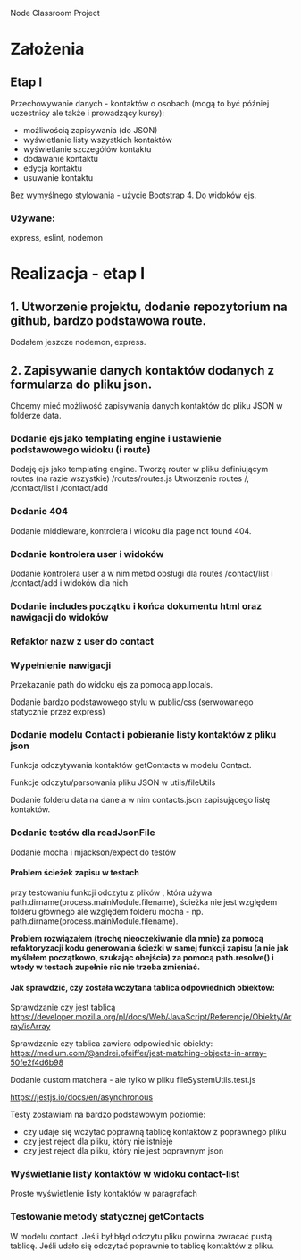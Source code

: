 Node Classroom Project

# Założenia

## Etap I

Przechowywanie danych - kontaktów o osobach (mogą to być później uczestnicy ale także i prowadzący kursy):

- możliwością zapisywania (do JSON)
- wyświetlanie listy wszystkich kontaktów
- wyświetlanie szczegółów kontaktu
- dodawanie kontaktu
- edycja kontaktu
- usuwanie kontaktu

Bez wymyślnego stylowania - użycie Bootstrap 4. Do widoków ejs.

### Używane:

express, eslint, nodemon



# Realizacja - etap I

## 1. Utworzenie projektu, dodanie repozytorium na github, bardzo podstawowa route.

Dodałem jeszcze nodemon, express.

## 2. Zapisywanie danych kontaktów dodanych z formularza do pliku json.

Chcemy mieć możliwość zapisywania danych kontaktów do pliku JSON w folderze data.

### Dodanie ejs jako templating engine i ustawienie podstawowego widoku (i route) 

Dodaję ejs jako templating engine. Tworzę router w pliku definiującym routes (na razie wszystkie) /routes/routes.js Utworzenie routes /, /contact/list i /contact/add

### Dodanie 404

Dodanie middleware, kontrolera i widoku dla page not found 404.

### Dodanie kontrolera user i widoków 

Dodanie kontrolera user a w nim metod obsługi dla routes /contact/list i /contact/add i widoków dla nich

### Dodanie includes początku i końca dokumentu html oraz nawigacji do widoków

### Refaktor nazw z user do contact

### Wypełnienie nawigacji

Przekazanie path do widoku ejs za pomocą app.locals. 

Dodanie bardzo podstawowego stylu w public/css (serwowanego statycznie przez express)

### Dodanie modelu Contact i pobieranie listy kontaktów z pliku json

Funkcja odczytywania kontaktów getContacts w modelu Contact.

Funkcje odczytu/parsowania pliku JSON w utils/fileUtils

Dodanie folderu data na dane a w nim contacts.json zapisującego listę kontaktów.

### Dodanie testów dla readJsonFile

Dodanie mocha i mjackson/expect do testów

#### Problem ścieżek zapisu w testach

przy testowaniu funkcji odczytu z plików , która używa path.dirname(process.mainModule.filename), ścieżka nie jest względem folderu głównego ale względem folderu mocha - np. path.dirname(process.mainModule.filename).

**Problem rozwiązałem (trochę nieoczekiwanie dla mnie) za pomocą refaktoryzacji kodu generowania ścieżki w samej funkcji zapisu (a nie jak myślałem początkowo, szukając obejścia) za pomocą path.resolve() i wtedy w testach zupełnie nic nie trzeba zmieniać.**

#### Jak sprawdzić, czy została wczytana tablica odpowiednich obiektów:

Sprawdzanie czy jest tablicą https://developer.mozilla.org/pl/docs/Web/JavaScript/Referencje/Obiekty/Array/isArray

Sprawdzanie czy tablica zawiera odpowiednie obiekty: https://medium.com/@andrei.pfeiffer/jest-matching-objects-in-array-50fe2f4d6b98

Dodanie custom matchera - ale tylko w pliku fileSystemUtils.test.js

https://jestjs.io/docs/en/asynchronous

Testy zostawiam na bardzo podstawowym poziomie:

- czy udaje się wczytać poprawną tablicę kontaktów z poprawnego pliku
- czy jest reject dla pliku, który nie istnieje
- czy jest reject dla pliku, który nie jest poprawnym json

### Wyświetlanie listy kontaktów w widoku contact-list

Proste wyświetlenie listy kontaktów w paragrafach

### Testowanie metody statycznej getContacts

W modelu contact. Jeśli był błąd odczytu pliku powinna zwracać pustą tablicę. Jeśli udało się odczytać poprawnie to tablicę kontaktów z pliku.

